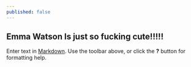 ```yaml
---
published: false
---
```

## Emma Watson Is just so fucking cute!!!!!

Enter text in [Markdown](http://daringfireball.net/projects/markdown/). Use the toolbar above, or click the **?** button for formatting help.
